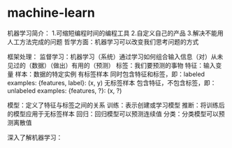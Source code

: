 # machine-learn

机器学习简介：
  1.可缩短编程时间的编程工具
  2.自定义自己的产品
  3.解决不能用人工方法完成的问题
  哲学方面：机器学习可以改变我们思考问题的方式

框架处理：
  监督学习：机器学习（系统）通过学习如何组合输入信息（对）从未见过的（数据）（做出）有用的（预测）
  标签：我们要预测的事物
  特征：输入变量
  样本：数据的特定实例
    有标签样本
            同时包含特征和标签，即：labeled examples: {features, label}: (x, y)
    无标签样本
            包含特征，不包含标签，即：unlabeled examples: {features, ?}: (x, ?)
            
  模型：定义了特征与标签之间的关系
      训练：表示创建或学习模型
      推断：将训练后的模型应用于无标签样本
  回归：回归模型可以预测连续值
  分类：分类模型可以预测离散值
  
  深入了解机器学习：
 

